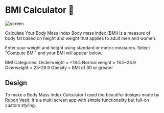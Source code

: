 # BMI Calculator 💪

![screen]()

Calculate Your Body Mass Index
Body mass index (BMI) is a measure of body fat based on height and weight that applies to adult men and women.

Enter your weight and height using standard or metric measures.
Select "Compute BMI" and your BMI will appear below.

BMI Categories:
Underweight = <18.5
Normal weight = 18.5–24.9
Overweight = 25–29.9
Obesity = BMI of 30 or greater

## Design

To make a Body Mass Index Calculator I used the beautiful designs made by [Ruben Vaalt](https://dribbble.com/shots/4585382-Simple-BMI-Calculator). It`s a multi screen app with simple functionality but full-on custom styling. 


